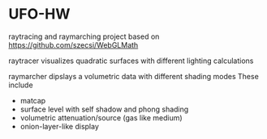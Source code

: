 # UFO-HW

raytracing and raymarching project based on https://github.com/szecsi/WebGLMath

raytracer visualizes quadratic surfaces with different lighting calculations

raymarcher dipslays a volumetric data with different shading modes
These include
* matcap
* surface level with self shadow and phong shading
* volumetric attenuation/source (gas like medium)
* onion-layer-like display
